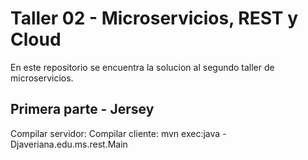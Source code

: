 # Taller 02 - Microservicios, REST y Cloud
En este repositorio se encuentra la solucion al segundo taller de microservicios.

## Primera parte - Jersey

Compilar servidor: 
Compilar cliente: mvn exec:java -Djaveriana.edu.ms.rest.Main
